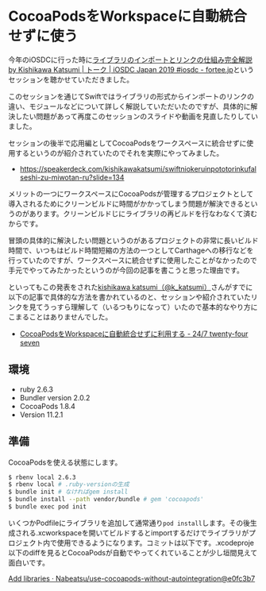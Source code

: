 # CocoaPodsをWorkspaceに自動統合せずに使う

今年のiOSDCに行った時に[ライブラリのインポートとリンクの仕組み完全解説 by Kishikawa Katsumi | トーク | iOSDC Japan 2019 #iosdc - fortee.jp](https://fortee.jp/iosdc-japan-2019/proposal/28d1013f-a57b-4d42-b486-a3372c459459)というセッションを聴かせていただきました。

このセッションを通じてSwiftではライブラリの形式からインポートのリンクの違い、モジュールなどについて詳しく解説していただいたのですが、具体的に解決したい問題があって再度このセッションのスライドや動画を見直したりしていました。

セッションの後半で応用編としてCocoaPodsをワークスペースに統合せずに使用するというのが紹介されていたのでそれを実際にやってみました。

- https://speakerdeck.com/kishikawakatsumi/swiftniokeruinpototorinkufalseshi-zu-miwotan-ru?slide=134

メリットの一つにワークスペースにCocoaPodsが管理するプロジェクトとして導入されるためにクリーンビルドに時間がかかってしまう問題が解決できるというのがあります。クリーンビルドじにライブラリの再ビルドを行なわなくて済むからです。

冒頭の具体的に解決したい問題というのがあるプロジェクトの非常に長いビルド時間で、いつもはビルド時間短縮の方法の一つとしてCarthageへの移行などを行っていたのですが、ワークスペースに統合せずに使用したことがなかったので手元でやってみたかったというのが今回の記事を書こうと思った理由です。

といってもこの発表をされた[kishikawa katsumi（@k_katsumi）](https://twitter.com/k_katsumi/likes)さんがすでに以下の記事で具体的な方法を書かれているのと、セッションや紹介されていたリンクを見てうっすら理解して（いるつもりになって）いたので基本的なやり方にこまることはありませんでした。

- [CocoaPodsをWorkspaceに自動統合せずに利用する - 24/7 twenty-four seven](https://blog.kishikawakatsumi.com/entry/2019/06/17/090724)

## 環境

- ruby 2.6.3
- Bundler version 2.0.2
- CocoaPods 1.8.4
- Version 11.2.1

## 準備

CocoaPodsを使える状態にします。
```sh
$ rbenv local 2.6.3
$ rbenv local # .ruby-versionの生成
$ bundle init # なければgem install
$ bundle install --path vendor/bundle # gem 'cocoapods'
$ bundle exec pod init
```

いくつかPodfileにライブラリを追加して通常通り`pod install`します。その後生成される.xcworkspaceを開いてビルドするとimportするだけでライブラリがプロジェクト内で使用できるようになります。コミットは以下です。.xcodeproje以下のdiffを見るとCocoaPodsが自動でやってくれていることが少し垣間見えて面白いです。

[Add libraries · Nabeatsu/use-cocoapods-without-autointegration@e0fc3b7](https://github.com/Nabeatsu/use-cocoapods-without-autointegration/commit/e0fc3b7f2f0539bd101e65d0a4bfa8c605196d1d)









